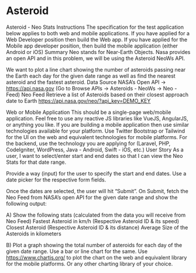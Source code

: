 # Asteroid

Asteroid - Neo Stats
Instructions
The specification for the test application below applies to both web and mobile applications. If you have applied for a Web Developer position then build the Web app. If you have applied for the Mobile app developer position, then build the mobile application (either Android or iOS)
Summary
Neo stands for Near-Earth Objects. Nasa provides an open API and in this problem, we will be using the Asteroid NeoWs API.

We want to plot a line chart showing the number of asteroids passing near the Earth each day for the given date range as well as find the nearest asteroid and the fastest asteroid.
Data Source
NASA’s Open API -> https://api.nasa.gov (Go to Browse APIs -> Asteroids - NeoWs -> Neo - Feed)
Neo Feed
Retrieve a list of Asteroids based on their closest approach date to Earth
https://api.nasa.gov/neo/?api_key=DEMO_KEY


Web or Mobile Application
This should be a single-page web/mobile application. Feel free to use any reactive JS libraries like VueJS, AngularJS, or anything you like. If you are building a mobile application then use similar technologies available for your platform. Use Twitter Bootstrap or Tailwind for the UI on the web and equivalent technologies for mobile platforms. For the backend, use the technology you are applying for (Laravel, PHP, CodeIgniter, WordPress, Java - Android, Swift - iOS, etc.)
User Story
As a user, I want to select/enter start and end dates so that I can view the Neo Stats for that date range. 

Provide a way (input) for the user to specify the start and end dates. Use a date picker for the respective form fields.

Once the dates are selected, the user will hit “Submit”. On Submit, fetch the Neo Feed from NASA’s open API for the given date range and show the following output:



A) Show the following stats (calculated from the data you will receive from Neo Feed)
Fastest Asteroid in km/h (Respective Asteroid ID & its speed)
Closest Asteroid (Respective Asteroid ID & its distance)
Average Size of the Asteroids in kilometers

B) Plot a graph showing the total number of asteroids for each day of the given date range. Use a bar or line chart for the same.
    Use https://www.chartjs.org/ to plot the chart on the web and equivalent library for the mobile platforms. Or any other charting library of your choice.
